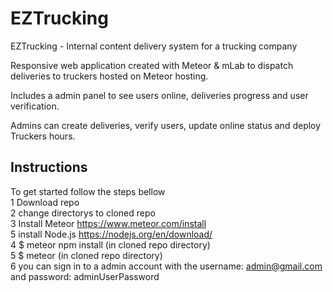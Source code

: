 # EZTrucking
EZTrucking - Internal content delivery system for a trucking company  

Responsive web application created with Meteor & mLab to dispatch deliveries to truckers hosted on Meteor hosting.  

Includes a admin panel to see users online, deliveries progress and user verification.  

Admins can create deliveries, verify users, update online status and deploy Truckers hours.  

## Instructions  
To get started follow the steps bellow  
1 Download repo  
2 change directorys to cloned repo  
3 Install Meteor https://www.meteor.com/install  
5 install Node.js https://nodejs.org/en/download/  
4 $ meteor npm install (in cloned repo directory)  
5 $ meteor (in cloned repo directory)  
6 you can sign in to a admin account with the username: admin@gmail.com and password: adminUserPassword
